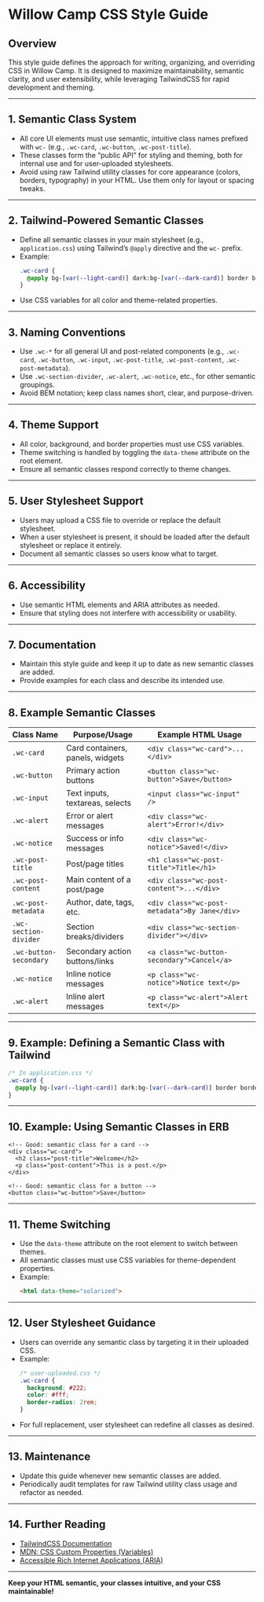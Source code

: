 # Willow Camp CSS Style Guide

## Overview

This style guide defines the approach for writing, organizing, and overriding CSS in Willow Camp. It is designed to maximize maintainability, semantic clarity, and user extensibility, while leveraging TailwindCSS for rapid development and theming.

---

## 1. Semantic Class System

- All core UI elements must use semantic, intuitive class names prefixed with `wc-` (e.g., `.wc-card`, `.wc-button`, `.wc-post-title`).
- These classes form the “public API” for styling and theming, both for internal use and for user-uploaded stylesheets.
- Avoid using raw Tailwind utility classes for core appearance (colors, borders, typography) in your HTML. Use them only for layout or spacing tweaks.

---

## 2. Tailwind-Powered Semantic Classes

- Define all semantic classes in your main stylesheet (e.g., `application.css`) using Tailwind’s `@apply` directive and the `wc-` prefix.
- Example:
    ```css
    .wc-card {
      @apply bg-[var(--light-card)] dark:bg-[var(--dark-card)] border border-[var(--light-border)] dark:border-[var(--dark-border)] rounded-md p-5 transition-all duration-200;
    }
    ```
- Use CSS variables for all color and theme-related properties.

---

## 3. Naming Conventions

- Use `.wc-*` for all general UI and post-related components (e.g., `.wc-card`, `.wc-button`, `.wc-input`, `.wc-post-title`, `.wc-post-content`, `.wc-post-metadata`).
- Use `.wc-section-divider`, `.wc-alert`, `.wc-notice`, etc., for other semantic groupings.
- Avoid BEM notation; keep class names short, clear, and purpose-driven.

---

## 4. Theme Support

- All color, background, and border properties must use CSS variables.
- Theme switching is handled by toggling the `data-theme` attribute on the root element.
- Ensure all semantic classes respond correctly to theme changes.

---

## 5. User Stylesheet Support

- Users may upload a CSS file to override or replace the default stylesheet.
- When a user stylesheet is present, it should be loaded after the default stylesheet or replace it entirely.
- Document all semantic classes so users know what to target.

---

## 6. Accessibility

- Use semantic HTML elements and ARIA attributes as needed.
- Ensure that styling does not interfere with accessibility or usability.

---

## 7. Documentation

- Maintain this style guide and keep it up to date as new semantic classes are added.
- Provide examples for each class and describe its intended use.

---

## 8. Example Semantic Classes

| Class Name             | Purpose/Usage                        | Example HTML Usage                                 |
|------------------------|--------------------------------------|----------------------------------------------------|
| `.wc-card`             | Card containers, panels, widgets     | `<div class="wc-card">...</div>`                   |
| `.wc-button`           | Primary action buttons               | `<button class="wc-button">Save</button>`          |
| `.wc-input`            | Text inputs, textareas, selects      | `<input class="wc-input" />`                       |
| `.wc-alert`            | Error or alert messages              | `<div class="wc-alert">Error!</div>`               |
| `.wc-notice`           | Success or info messages             | `<div class="wc-notice">Saved!</div>`              |
| `.wc-post-title`       | Post/page titles                     | `<h1 class="wc-post-title">Title</h1>`             |
| `.wc-post-content`     | Main content of a post/page          | `<div class="wc-post-content">...</div>`           |
| `.wc-post-metadata`    | Author, date, tags, etc.             | `<div class="wc-post-metadata">By Jane</div>`      |
| `.wc-section-divider`  | Section breaks/dividers              | `<div class="wc-section-divider"></div>`           |
| `.wc-button-secondary` | Secondary action buttons/links       | `<a class="wc-button-secondary">Cancel</a>`        |
| `.wc-notice`           | Inline notice messages               | `<p class="wc-notice">Notice text</p>`             |
| `.wc-alert`            | Inline alert messages                | `<p class="wc-alert">Alert text</p>`               |

---

## 9. Example: Defining a Semantic Class with Tailwind

```css
/* In application.css */
.wc-card {
  @apply bg-[var(--light-card)] dark:bg-[var(--dark-card)] border border-[var(--light-border)] dark:border-[var(--dark-border)] rounded-md p-5 transition-all duration-200;
}
```

---

## 10. Example: Using Semantic Classes in ERB

```erb
<!-- Good: semantic class for a card -->
<div class="wc-card">
  <h2 class="post-title">Welcome</h2>
  <p class="post-content">This is a post.</p>
</div>

<!-- Good: semantic class for a button -->
<button class="wc-button">Save</button>
```

---

## 11. Theme Switching

- Use the `data-theme` attribute on the root element to switch between themes.
- All semantic classes must use CSS variables for theme-dependent properties.
- Example:
    ```html
    <html data-theme="solarized">
    ```

---

## 12. User Stylesheet Guidance

- Users can override any semantic class by targeting it in their uploaded CSS.
- Example:
    ```css
    /* user-uploaded.css */
    .wc-card {
      background: #222;
      color: #fff;
      border-radius: 2rem;
    }
    ```
- For full replacement, user stylesheet can redefine all classes as desired.

---

## 13. Maintenance

- Update this guide whenever new semantic classes are added.
- Periodically audit templates for raw Tailwind utility class usage and refactor as needed.

---

## 14. Further Reading

- [TailwindCSS Documentation](https://tailwindcss.com/docs/)
- [MDN: CSS Custom Properties (Variables)](https://developer.mozilla.org/en-US/docs/Web/CSS/Using_CSS_custom_properties)
- [Accessible Rich Internet Applications (ARIA)](https://www.w3.org/WAI/standards-guidelines/aria/)

---

**Keep your HTML semantic, your classes intuitive, and your CSS maintainable!**
